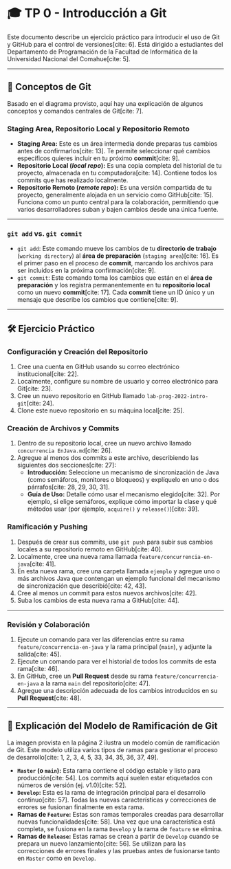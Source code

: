 # 🎓 TP 0 - Introducción a Git

Este documento describe un ejercicio práctico para introducir el uso de Git y GitHub para el control de versiones[cite: 6]. Está dirigido a estudiantes del Departamento de Programación de la Facultad de Informática de la Universidad Nacional del Comahue[cite: 5].

***

## 🧐 Conceptos de Git

Basado en el diagrama provisto, aquí hay una explicación de algunos conceptos y comandos centrales de Git[cite: 7].

### Staging Area, Repositorio Local y Repositorio Remoto

* **Staging Area:** Este es un área intermedia donde preparas tus cambios antes de confirmarlos[cite: 13]. Te permite seleccionar qué cambios específicos quieres incluir en tu próximo **commit**[cite: 9].
* **Repositorio Local (**_**local repo**_**):** Es una copia completa del historial de tu proyecto, almacenada en tu computadora[cite: 14]. Contiene todos los commits que has realizado localmente.
* **Repositorio Remoto (**_**remote repo**_**):** Es una versión compartida de tu proyecto, generalmente alojada en un servicio como GitHub[cite: 15]. Funciona como un punto central para la colaboración, permitiendo que varios desarrolladores suban y bajen cambios desde una única fuente.

***

### `git add` vs. `git commit`

* `git add`: Este comando mueve los cambios de tu **directorio de trabajo** (`working directory`) al **área de preparación** (`staging area`)[cite: 16]. Es el primer paso en el proceso de **commit**, marcando los archivos para ser incluidos en la próxima confirmación[cite: 9].
* `git commit`: Este comando toma los cambios que están en el **área de preparación** y los registra permanentemente en tu **repositorio local** como un nuevo **commit**[cite: 17]. Cada **commit** tiene un ID único y un mensaje que describe los cambios que contiene[cite: 9].

***

## 🛠️ Ejercicio Práctico

### Configuración y Creación del Repositorio

1.  Cree una cuenta en GitHub usando su correo electrónico institucional[cite: 22].
2.  Localmente, configure su nombre de usuario y correo electrónico para Git[cite: 23].
3.  Cree un nuevo repositorio en GitHub llamado `lab-prog-2022-intro-git`[cite: 24].
4.  Clone este nuevo repositorio en su máquina local[cite: 25].

### Creación de Archivos y Commits

1.  Dentro de su repositorio local, cree un nuevo archivo llamado `concurrencia EnJava.md`[cite: 26].
2.  Agregue al menos dos commits a este archivo, describiendo las siguientes dos secciones[cite: 27]:
    * **Introducción:** Seleccione un mecanismo de sincronización de Java (como semáforos, monitores o bloqueos) y explíquelo en uno o dos párrafos[cite: 28, 29, 30, 31].
    * **Guía de Uso:** Detalle cómo usar el mecanismo elegido[cite: 32]. Por ejemplo, si elige semáforos, explique cómo importar la clase y qué métodos usar (por ejemplo, `acquire()` y `release()`)[cite: 39].

### Ramificación y Pushing

1.  Después de crear sus commits, use `git push` para subir sus cambios locales a su repositorio remoto en GitHub[cite: 40].
2.  Localmente, cree una nueva rama llamada `feature/concurrencia-en-java`[cite: 41].
3.  En esta nueva rama, cree una carpeta llamada `ejemplo` y agregue uno o más archivos Java que contengan un ejemplo funcional del mecanismo de sincronización que describió[cite: 42, 43].
4.  Cree al menos un commit para estos nuevos archivos[cite: 42].
5.  Suba los cambios de esta nueva rama a GitHub[cite: 44].

***

### Revisión y Colaboración

1.  Ejecute un comando para ver las diferencias entre su rama `feature/concurrencia-en-java` y la rama principal (`main`), y adjunte la salida[cite: 45].
2.  Ejecute un comando para ver el historial de todos los commits de esta rama[cite: 46].
3.  En GitHub, cree un **Pull Request** desde su rama `feature/concurrencia-en-java` a la rama `main` del repositorio[cite: 47].
4.  Agregue una descripción adecuada de los cambios introducidos en su **Pull Request**[cite: 48].

***

## 🔄 Explicación del Modelo de Ramificación de Git

La imagen provista en la página 2 ilustra un modelo común de ramificación de Git. Este modelo utiliza varios tipos de ramas para gestionar el proceso de desarrollo[cite: 1, 2, 3, 4, 5, 33, 34, 35, 36, 37, 49].

* **`Master` (o `main`):** Esta rama contiene el código estable y listo para producción[cite: 54]. Los commits aquí suelen estar etiquetados con números de versión (ej. v1.0)[cite: 52].
* **`Develop`:** Esta es la rama de integración principal para el desarrollo continuo[cite: 57]. Todas las nuevas características y correcciones de errores se fusionan finalmente en esta rama.
* **Ramas de `Feature`:** Estas son ramas temporales creadas para desarrollar nuevas funcionalidades[cite: 58]. Una vez que una característica está completa, se fusiona en la rama `Develop` y la rama de `feature` se elimina.
* **Ramas de `Release`:** Estas ramas se crean a partir de `Develop` cuando se prepara un nuevo lanzamiento[cite: 56]. Se utilizan para las correcciones de errores finales y las pruebas antes de fusionarse tanto en `Master` como en `Develop`.
